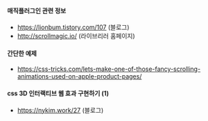 #### 매직플러그인 관련 정보
- https://lionbum.tistory.com/107 (블로그)
- http://scrollmagic.io/ (라이브리러 홈페이지)

#### 간단한 예제
- https://css-tricks.com/lets-make-one-of-those-fancy-scrolling-animations-used-on-apple-product-pages/


#### css 3D 인터랙티브 웹 효과 구현하기 (1)
- https://nykim.work/27 (블로그)